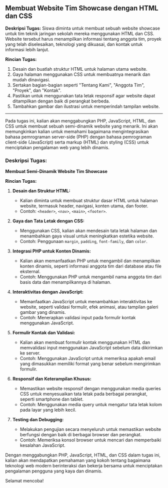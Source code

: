 ## Membuat Website Tim Showcase dengan HTML dan CSS

**Deskripsi Tugas:**
Siswa diminta untuk membuat sebuah website showcase untuk tim teknik jaringan sekolah mereka menggunakan HTML dan CSS. Website tersebut harus menampilkan informasi tentang anggota tim, proyek yang telah diselesaikan, teknologi yang dikuasai, dan kontak untuk informasi lebih lanjut.

**Rincian Tugas:**
1. Desain dan buatlah struktur HTML untuk halaman utama website.
2. Gaya halaman menggunakan CSS untuk membuatnya menarik dan mudah dinavigasi.
3. Sertakan bagian-bagian seperti "Tentang Kami", "Anggota Tim", "Proyek", dan "Kontak".
4. Pastikan untuk menggunakan tata letak responsif agar website dapat ditampilkan dengan baik di perangkat berbeda.
5. Tambahkan gambar dan ilustrasi untuk memperindah tampilan website.

---

Pada tugas ini, kalian akan menggabungkan PHP, JavaScript, HTML, dan CSS untuk membuat sebuah semi-dinamik website yang menarik. Ini akan memungkinkan kalian untuk memahami bagaimana mengintegrasikan bahasa pemrograman server-side (PHP) dengan bahasa pemrograman client-side (JavaScript) serta markup (HTML) dan styling (CSS) untuk menciptakan pengalaman web yang lebih dinamis.

### Deskripsi Tugas:

**Membuat Semi-Dinamik Website Tim Showcase**

**Rincian Tugas:**

1. **Desain dan Struktur HTML:**
   - Kalian diminta untuk membuat struktur dasar HTML untuk halaman website, termasuk header, navigasi, konten utama, dan footer.
   - Contoh: `<header>`, `<nav>`, `<main>`, `<footer>`.

2. **Gaya dan Tata Letak dengan CSS:**
   - Menggunakan CSS, kalian akan mendesain tata letak halaman dan menambahkan gaya visual untuk meningkatkan estetika website.
   - Contoh: Penggunaan `margin`, `padding`, `font-family`, dan `color`.

3. **Integrasi PHP untuk Konten Dinamis:**
   - Kalian akan memanfaatkan PHP untuk mengambil dan menampilkan konten dinamis, seperti informasi anggota tim dari database atau file eksternal.
   - Contoh: Menggunakan PHP untuk mengambil nama anggota tim dari basis data dan menampilkannya di halaman.

4. **Interaktivitas dengan JavaScript:**
   - Memanfaatkan JavaScript untuk menambahkan interaktivitas ke website, seperti validasi formulir, efek animasi, atau tampilan galeri gambar yang dinamis.
   - Contoh: Menerapkan validasi input pada formulir kontak menggunakan JavaScript.

5. **Formulir Kontak dan Validasi:**
   - Kalian akan membuat formulir kontak menggunakan HTML dan memvalidasi input menggunakan JavaScript sebelum data dikirimkan ke server.
   - Contoh: Menggunakan JavaScript untuk memeriksa apakah email yang dimasukkan memiliki format yang benar sebelum mengirimkan formulir.

6. **Responsif dan Keterampilan Khusus:**
   - Memastikan website responsif dengan menggunakan media queries CSS untuk menyesuaikan tata letak pada berbagai perangkat, seperti smartphone dan tablet.
   - Contoh: Menggunakan media query untuk mengatur tata letak kolom pada layar yang lebih kecil.

7. **Testing dan Debugging:**
   - Melakukan pengujian secara menyeluruh untuk memastikan website berfungsi dengan baik di berbagai browser dan perangkat.
   - Contoh: Memeriksa konsol browser untuk mencari dan memperbaiki kesalahan JavaScript.

Dengan menggabungkan PHP, JavaScript, HTML, dan CSS dalam tugas ini, kalian akan mendapatkan pemahaman yang kokoh tentang bagaimana teknologi web modern berinteraksi dan bekerja bersama untuk menciptakan pengalaman pengguna yang kaya dan dinamis.

Selamat mencoba!
